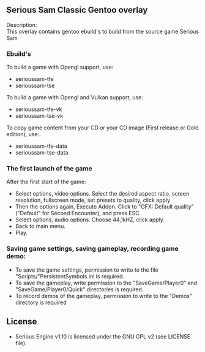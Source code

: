## Serious Sam Classic Gentoo overlay

Description:  
This overlay contains gentoo ebuild's to build from the source game Serious Sam

### Ebuild's

To build a game with Opengl support, use:
   * serioussam-tfe
   * serioussam-tse

To build a game with Opengl and Vulkan support, use:
   * serioussam-tfe-vk
   * serioussam-tse-vk

To copy game content from your CD or your CD image (First release or Gold edition), use:.
   * serioussam-tfe-data
   * serioussam-tse-data

### The first launch of the game
After the first start of the game:
   * Select options, video options. Select the desired aspect ratio, screen resolution, fullscreen mode, set presets to quality, click apply
   * Then the options again, Execute Addon. Click to "GFX: Default quality" ("Default" for Second Encounter), and press ESC.
   * Select options, audio options. Choose 44,1kHZ, click apply.
   * Back to main menu.
   * Play.

### Saving game settings, saving gameplay, recording game demo:

   * To save the game settings, permission to write to the file "Scripts/"PersistentSymbols.ini is required.
   * To save the gameplay, write permission to the "SaveGame/Player0" and "SaveGame/Player0/Quick" directories is required.
   * To record demos of the gameplay, permission to write to the "Demos" directory is required

License
-------

  * Serious Engine v1.10 is licensed under the GNU GPL v2 (see LICENSE file).

